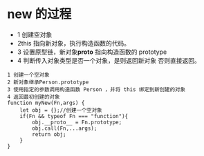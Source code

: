 # new 的过程

- 1 创建空对象
- 2this 指向新对象，执行构造函数的代码。
- 3 设置原型链，新对象**proto** 指向构造函数的 prototype
- 4 判断传入对象类型是否一个对象，是则返回新对象 否则直接返回。

```
1 创建一个空对象
2 新对象继承Person.prototype
3 使用指定的参数调用构造函数 Person ，并将 this 绑定到新创建的对象
4 返回最初创建的对象
function myNew(Fn,args) {
    let obj = {};//创建一个空对象
    if(Fn && typeof Fn === "function"){
        obj.__proto__ = Fn.prototype;
        obj.call(Fn,...args);
        return obj;
    }
}
```
